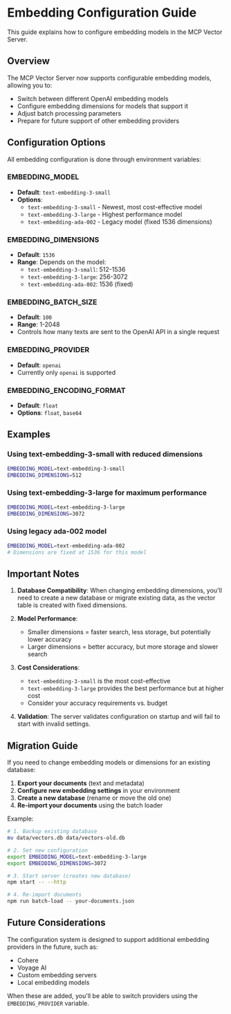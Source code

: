 # Embedding Configuration Guide

This guide explains how to configure embedding models in the MCP Vector Server.

## Overview

The MCP Vector Server now supports configurable embedding models, allowing you to:
- Switch between different OpenAI embedding models
- Configure embedding dimensions for models that support it
- Adjust batch processing parameters
- Prepare for future support of other embedding providers

## Configuration Options

All embedding configuration is done through environment variables:

### EMBEDDING_MODEL
- **Default**: `text-embedding-3-small`
- **Options**: 
  - `text-embedding-3-small` - Newest, most cost-effective model
  - `text-embedding-3-large` - Highest performance model
  - `text-embedding-ada-002` - Legacy model (fixed 1536 dimensions)

### EMBEDDING_DIMENSIONS
- **Default**: `1536`
- **Range**: Depends on the model:
  - `text-embedding-3-small`: 512-1536
  - `text-embedding-3-large`: 256-3072
  - `text-embedding-ada-002`: 1536 (fixed)

### EMBEDDING_BATCH_SIZE
- **Default**: `100`
- **Range**: 1-2048
- Controls how many texts are sent to the OpenAI API in a single request

### EMBEDDING_PROVIDER
- **Default**: `openai`
- Currently only `openai` is supported

### EMBEDDING_ENCODING_FORMAT
- **Default**: `float`
- **Options**: `float`, `base64`

## Examples

### Using text-embedding-3-small with reduced dimensions
```bash
EMBEDDING_MODEL=text-embedding-3-small
EMBEDDING_DIMENSIONS=512
```

### Using text-embedding-3-large for maximum performance
```bash
EMBEDDING_MODEL=text-embedding-3-large
EMBEDDING_DIMENSIONS=3072
```

### Using legacy ada-002 model
```bash
EMBEDDING_MODEL=text-embedding-ada-002
# Dimensions are fixed at 1536 for this model
```

## Important Notes

1. **Database Compatibility**: When changing embedding dimensions, you'll need to create a new database or migrate existing data, as the vector table is created with fixed dimensions.

2. **Model Performance**: 
   - Smaller dimensions = faster search, less storage, but potentially lower accuracy
   - Larger dimensions = better accuracy, but more storage and slower search

3. **Cost Considerations**:
   - `text-embedding-3-small` is the most cost-effective
   - `text-embedding-3-large` provides the best performance but at higher cost
   - Consider your accuracy requirements vs. budget

4. **Validation**: The server validates configuration on startup and will fail to start with invalid settings.

## Migration Guide

If you need to change embedding models or dimensions for an existing database:

1. **Export your documents** (text and metadata)
2. **Configure new embedding settings** in your environment
3. **Create a new database** (rename or move the old one)
4. **Re-import your documents** using the batch loader

Example:
```bash
# 1. Backup existing database
mv data/vectors.db data/vectors-old.db

# 2. Set new configuration
export EMBEDDING_MODEL=text-embedding-3-large
export EMBEDDING_DIMENSIONS=3072

# 3. Start server (creates new database)
npm start -- --http

# 4. Re-import documents
npm run batch-load -- your-documents.json
```

## Future Considerations

The configuration system is designed to support additional embedding providers in the future, such as:
- Cohere
- Voyage AI
- Custom embedding servers
- Local embedding models

When these are added, you'll be able to switch providers using the `EMBEDDING_PROVIDER` variable.